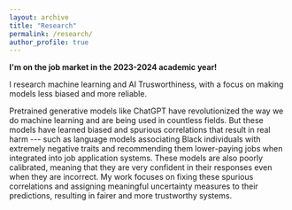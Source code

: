 ```yaml
---
layout: archive
title: "Research"
permalink: /research/
author_profile: true
---
```


**I'm on the job market in the 2023-2024 academic year!**  

I research machine learning and AI Trusworthiness, with a focus on making models less biased and more reliable. 

Pretrained generative models like ChatGPT have revolutionized the way we do machine learning and are being used in countless fields. But these models have learned biased and spurious correlations that result in real harm --- such as language models associating Black individuals with extremely negative traits and recommending them lower-paying jobs when integrated into job application systems. These models are also poorly calibrated, meaning that they are very confident in their responses even when they are incorrect. My work focuses on fixing these spurious correlations and assigning meaningful uncertainty measures to their predictions, resulting in fairer and more trustworthy systems. 

<!-- My research primarily focuses on performing machine learning on incomplete data, especially in the case where the available data is biased. This includes projects on learning from data with partial or missing labels, as well as
debiasing datasets that underrepresent certain demographics. My main focus is on developing rigorous models of the annotation process itself for correcting and debiasing missing labels ([AAAI 2022](https://ojs.aaai.org/index.php/AAAI/article/view/20624), [SDM 2022](https://epubs.siam.org/doi/pdf/10.1137/1.9781611977172.3)), and applying
generative modeling to correct for biased data samples ([Big Data 2022](https://ieeexplore.ieee.org/document/)).

My work is driven by the development of Human Context Recognition (HCR) systems that identify the *context* (i.e., physical activities and state) of individuals using mobile sensor data. I focus primarily on developing HCR systems that are beneficial to downstream mobile healthcare applications ([IEEE Pervasive Computing 2021](https://ieeexplore.ieee.org/document/9353985)). 
 -->

